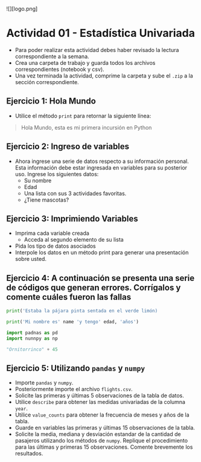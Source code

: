 ![][logo.png]
# Actividad 01 - Estadística Univariada

* Para poder realizar esta actividad debes haber revisado la lectura correspondiente a la semana.
* Crea una carpeta de trabajo y guarda todos los archivos correspondientes (notebook y csv).
* Una vez terminada la actividad, comprime la carpeta y sube el `.zip` a la sección correspondiente.

## Ejercicio 1: Hola Mundo

* Utilice el método `print` para retornar la siguiente línea:

> Hola Mundo, esta es mi primera incursión en Python

## Ejercicio 2: Ingreso de variables
* Ahora ingrese una serie de datos respecto a su información personal. Esta información debe estar ingresada en variables para su posterior uso. Ingrese los siguientes datos:
    - Su nombre
    - Edad
    - Una lista con sus 3 actividades favoritas.
    - ¿Tiene mascotas?

## Ejercicio 3: Imprimiendo Variables
* Imprima cada variable creada
    - Acceda al segundo elemento de su lista
* Pida los tipo de datos asociados
* Interpole los datos en un método print para generar una presentación sobre usted.

## Ejercicio 4: A continuación se presenta una serie de códigos que generan errores. Corrígalos y comente cuáles fueron las fallas


```python
print('Estaba la pájara pinta sentada en el verde limón)
```


```python
print('Mi nombre es' name 'y tengo' edad, 'años')
```


```python
import padnas as pd
import nunnpy as np
```


```python
"Ornitorrinco" + 45
```

## Ejercicio 5: Utilizando `pandas` y `numpy`

* Importe `pandas` y `numpy`.
* Posteriormente importe el archivo `flights.csv`.
* Solicite las primeras y últimas 5 observaciones de la tabla de datos.
* Utilice `describe` para obtener las medidas univariadas de la columna `year`.
* Utilice `value_counts` para obtener la frecuencia de meses y años de la tabla.
* Guarde en variables las primeras y últimas 15 observaciones de la tabla.
* Solicite la media, mediana y desviación estandar de la cantidad de pasajeros utilizando los métodos de `numpy`. Replique el procedimiento para las últimas y primeras 15 observaciones. Comente brevemente los resultados.

